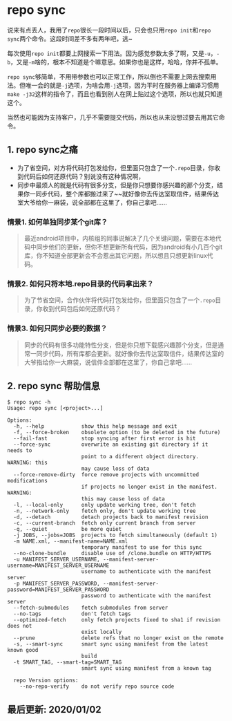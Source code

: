 # repo sync

说来有点丢人，我用了`repo`很长一段时间以后，只会也只用`repo init`和`repo sync`两个命令。这段时间差不多有两年吧，逃~

每次使用`repo init`都要上网搜索一下用法。因为感觉参数太多了啊，又是`-u`，`-b`，又是`-m`啥的，根本不知道是个嘛意思。如果你也是这样，哈哈，你并不孤单。

`repo sync`够简单，不用带参数也可以正常工作，所以倒也不需要上网去搜索用法。但唯一会的就是`-j`选项，为啥会用`-j`选项，因为平时在服务器上编译习惯用`make -j32`这样的指令了，而且也看到别人在网上贴过这个选项，所以也就只知道这个。

当然也可能因为支持客户，几乎不需要提交代码，所以也从来没想过要去用其它命令。

## 1. repo sync之痛

* 为了省空间，对方将代码打包发给你，但里面只包含了一个`.repo`目录，你收到代码后如何还原代码？别说没有这种情况啊，
* 同步中最烦人的就是代码有很多分支，但是你只想要你感兴趣的那个分支，结果你一同步代码，整个库都搬过来了~~就好像你去传达室取信件，结果传达室大爷给你一麻袋，说全部都在这里了，你自己拿吧……

### 情景1. 如何单独同步某个git库？

> 最近android项目中，内核组的同事说解决了几个关键问题，需要在本地代码中同步他们的更新，但你不想更新所有代码，因为android有小几百个git库，你不知道全部更新会不会惹出其它问题，所以想且只想更新linux代码。

### 情景2. 如何只将本地.repo目录的代码拿出来？

> 为了节省空间，合作伙伴将代码打包发给你，但里面只包含了一个`.repo`目录，你收到代码包后如何还原代码？

### 情景3. 如何只同步必要的数据？

> 同步的代码有很多功能特性分支，但是你只想下载感兴趣那个分支，但是通常一同步代码，所有库都会更新。就好像你去传达室取信件，结果传达室的大爷指给你一大麻袋，说信件全部都在这里了，你自己拿吧……

## 2. repo sync 帮助信息

```text
$ repo sync -h
Usage: repo sync [<project>...]

Options:
  -h, --help            show this help message and exit
  -f, --force-broken    obsolete option (to be deleted in the future)
  --fail-fast           stop syncing after first error is hit
  --force-sync          overwrite an existing git directory if it needs to
                        point to a different object directory. WARNING: this
                        may cause loss of data
  --force-remove-dirty  force remove projects with uncommitted modifications
                        if projects no longer exist in the manifest. WARNING:
                        this may cause loss of data
  -l, --local-only      only update working tree, don't fetch
  -n, --network-only    fetch only, don't update working tree
  -d, --detach          detach projects back to manifest revision
  -c, --current-branch  fetch only current branch from server
  -q, --quiet           be more quiet
  -j JOBS, --jobs=JOBS  projects to fetch simultaneously (default 1)
  -m NAME.xml, --manifest-name=NAME.xml
                        temporary manifest to use for this sync
  --no-clone-bundle     disable use of /clone.bundle on HTTP/HTTPS
  -u MANIFEST_SERVER_USERNAME, --manifest-server-username=MANIFEST_SERVER_USERNAME
                        username to authenticate with the manifest server
  -p MANIFEST_SERVER_PASSWORD, --manifest-server-password=MANIFEST_SERVER_PASSWORD
                        password to authenticate with the manifest server
  --fetch-submodules    fetch submodules from server
  --no-tags             don't fetch tags
  --optimized-fetch     only fetch projects fixed to sha1 if revision does not
                        exist locally
  --prune               delete refs that no longer exist on the remote
  -s, --smart-sync      smart sync using manifest from the latest known good
                        build
  -t SMART_TAG, --smart-tag=SMART_TAG
                        smart sync using manifest from a known tag

  repo Version options:
    --no-repo-verify    do not verify repo source code
```

## 最后更新: 2020/01/02

